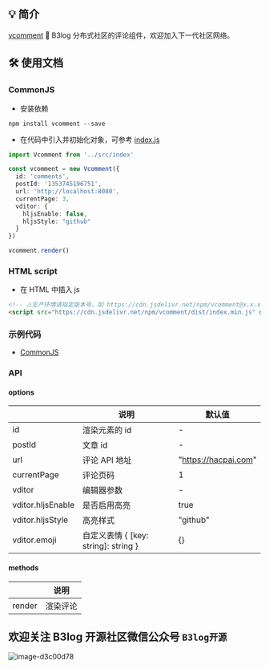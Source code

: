 ## 💡 简介

[vcomment](https://github.com/Vanessa219/vcomment) 🧵 B3log 分布式社区的评论组件，欢迎加入下一代社区网络。

## 🛠️ 使用文档

### CommonJS

* 安装依赖

```shell
npm install vcomment --save
```

* 在代码中引入并初始化对象，可参考 [index.js](https://github.com/Vanessa219/vcomment/blob/master/demo/index.js)

```ts
import Vcomment from '../src/index'

const vcomment = new Vcomment({
  id: 'comments',
  postId: '1353745196751',
  url: 'http://localhost:8080',
  currentPage: 3,
  vditor: {
    hljsEnable: false,
    hljsStyle: "github"
  }
})

vcomment.render()
```

### HTML script

* 在 HTML 中插入 js

```html
<!-- ⚠️生产环境请指定版本号，如 https://cdn.jsdelivr.net/npm/vcomment@x.x.x/dist... -->
<script src="https://cdn.jsdelivr.net/npm/vcomment/dist/index.min.js" defer></script>
```

### 示例代码

* [CommonJS](https://github.com/Vanessa219/vcomment/blob/master/demo/index.js)

### API

#### options

| |说明|	默认值|
|---|---|---|
| id| 渲染元素的 id |-|
| postId| 文章 id |-|
| url| 评论 API 地址 |"https://hacpai.com"|
| currentPage| 评论页码|1|
|vditor|编辑器参数|-|
|vditor.hljsEnable|是否启用高亮|true|
|vditor.hljsStyle|高亮样式|"github"|
|vditor.emoji|自定义表情 { [key: string]: string }|{}|

#### methods

| |说明|
|---|---|
|render|渲染评论|

## 欢迎关注 B3log 开源社区微信公众号 `B3log开源`

![image-d3c00d78](https://user-images.githubusercontent.com/873584/71566370-0d312c00-2af2-11ea-8ea1-0d45d6f0db20.png)
